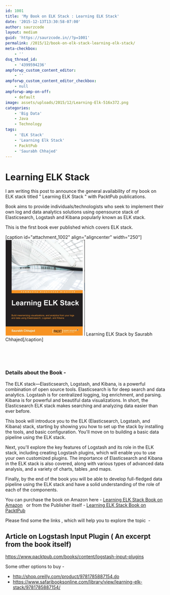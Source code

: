 ```yaml
---
id: 1001
title: 'My Book on ELK Stack : Learning ELK Stack'
date: '2015-12-13T13:30:58-07:00'
author: saurzcode
layout: medium
guid: 'https://saurzcode.in//?p=1001'
permalink: /2015/12/book-on-elk-stack-learning-elk-stack/
meta-checkbox:
    - ''
dsq_thread_id:
    - '4399594236'
ampforwp_custom_content_editor:
    - ''
ampforwp_custom_content_editor_checkbox:
    - null
ampforwp-amp-on-off:
    - default
image: assets/uploads/2015/12/Learning-Elk-516x372.png
categories:
    - 'Big Data'
    - Java
    - Technology
tags:
    - 'ELK Stack'
    - 'Learning Elk Stack'
    - PacktPub
    - 'Saurabh Chhajed'
---
```


<h1>Learning ELK Stack</h1>

I am writing this post to announce the general availability of my book on ELK stack titled " Learning ELK Stack " with PacktPub publications.

Book aims to provide individuals/technologists who seek to implement their own log and data analytics solutions using opensource stack of Elasticsearch, Logstash and Kibana popularly known as ELK stack.

This is the first book ever published which covers ELK stack.

[caption id="attachment_1002" align="aligncenter" width="250"]<img class="wp-image-1002 size-medium" src="assets/uploads/2015/12/Learning-Elk-250x300.png" alt="ELK" width="250" height="300"> Learning ELK Stack by Saurabh Chhajed[/caption]

<img style="border: none !important; margin: 0px !important;" src="http://ir-in.amazon-adsystem.com/e/ir?t=saurzcode-21&amp;l=as2&amp;o=31&amp;a=B0146WY5QM" alt="" width="1" height="1" border="0"><!--more-->

&nbsp;

<h3>Details about the Book -</h3>

The ELK stack—Elasticsearch, Logstash, and Kibana, is a powerful combination of open source tools. Elasticsearch is for deep search and data analytics. Logstash is for centralized logging, log enrichment, and parsing. Kibana is for powerful and beautiful data visualizations. In short, the Elasticsearch ELK stack makes searching and analyzing data easier than ever before.

This book will introduce you to the ELK (Elasticsearch, Logstash, and Kibana) stack, starting by showing you how to set up the stack by installing the tools, and basic configuration. You'll move on to building a basic data pipeline using the ELK stack.

Next, you'll explore the key features of Logstash and its role in the ELK stack, including creating Logstash plugins, which will enable you to use your own customized plugins. The importance of Elasticsearch and Kibana in the ELK stack is also covered, along with various types of advanced data analysis, and a variety of charts, tables ,and maps.

Finally, by the end of the book you will be able to develop full-fledged data pipeline using the ELK stack and have a solid understanding of the role of each of the components.

You can purchase the book on Amazon here - <a href="http://www.amazon.in/gp/product/B0146WY5QM/ref=as_li_tl?ie=UTF8&amp;camp=3626&amp;creative=24822&amp;creativeASIN=B0146WY5QM&amp;linkCode=as2&amp;tag=saurzcode-21">Learning ELK Stack Book on Amazon</a>&nbsp; &nbsp;or from the Publisher itself -&nbsp;<a href="https://www.packtpub.com/big-data-and-business-intelligence/learning-elk-stack">Learning ELK Stack Book on PacktPub</a>

Please find some the links , which will help you to explore the topic &nbsp;-

<h2>Article on Logstash Input Plugin ( An excerpt from the book itself)</h2>

<a href="https://www.packtpub.com/books/content/logstash-input-plugins">https://www.packtpub.com/books/content/logstash-input-plugins</a>

Some other options to buy -

<ul>
    <li><a href="http://shop.oreilly.com/product/9781785887154.do">http://shop.oreilly.com/product/9781785887154.do</a></li>
    <li><a href="https://www.safaribooksonline.com/library/view/learning-elk-stack/9781785887154/">https://www.safaribooksonline.com/library/view/learning-elk-stack/9781785887154/</a></li>
</ul>